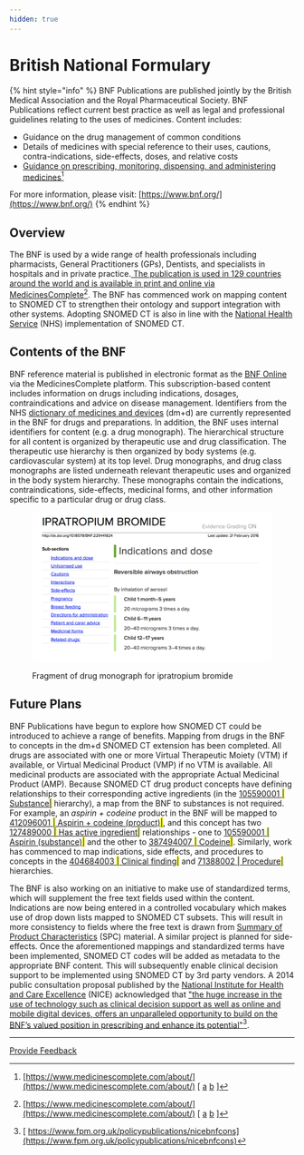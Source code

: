 ```yaml
---
hidden: true
---
```


# British National Formulary

{% hint style="info" %}
BNF Publications are published jointly by the British Medical Association and the Royal Pharmaceutical Society. BNF Publications reflect current best practice as well as legal and professional guidelines relating to the uses of medicines. Content includes:

* Guidance on the drug management of common conditions
* Details of medicines with special reference to their uses, cautions, contra-indications, side-effects, doses, and relative costs
* [Guidance on prescribing, monitoring, dispensing, and administering medicines](#user-content-fn-1)[^1]

For more information, please visit: [https://www.bnf.org/](https://www.bnf.org/)
{% endhint %}

## Overview

The BNF is used by a wide range of health professionals including pharmacists, General Practitioners (GPs), Dentists, and specialists in hospitals and in private practice.[ The publication is used in 129 countries around the world and is available in print and online via MedicinesComplete](#user-content-fn-1)[^1]. The BNF has commenced work on mapping content to SNOMED CT to strengthen their ontology and support integration with other systems. Adopting SNOMED CT is also in line with the [National Health Service](https://www.nhs.uk/) (NHS) implementation of SNOMED CT.

## Contents of the BNF

BNF reference material is published in electronic format as the [BNF Online](https://www.bnf.org/products/bnf-online/) via the MedicinesComplete platform. This subscription-based content includes information on drugs including indications, dosages, contraindications and advice on disease management. Identifiers from the NHS [dictionary of medicines and devices](http://dmd.medicines.org.uk/DesktopDefault.aspx?tabid=2) (dm+d) are currently represented in the BNF for drugs and preparations. In addition, the BNF uses internal identifiers for content (e.g. a drug monograph). The hierarchical structure for all content is organized by therapeutic use and drug classification. The therapeutic use hierarchy is then organized by body systems (e.g. cardiovascular system) at its top level. Drug monographs, and drug class monographs are listed underneath relevant therapeutic uses and organized in the body system hierarchy. These monographs contain the indications, contraindications, side-effects, medicinal forms, and other information specific to a particular drug or drug class.

<figure><img src="../../images/123897751.png" alt=""><figcaption><p> Fragment of drug monograph for ipratropium bromide</p></figcaption></figure>

## Future Plans

BNF Publications have begun to explore how SNOMED CT could be introduced to achieve a range of benefits. Mapping from drugs in the BNF to concepts in the dm+d SNOMED CT extension has been completed. All drugs are associated with one or more Virtual Therapeutic Moiety (VTM) if available, or Virtual Medicinal Product (VMP) if no VTM is available. All medicinal products are associated with the appropriate Actual Medicinal Product (AMP). Because SNOMED CT drug product concepts have defining relationships to their corresponding active ingredients (in the [105590001 <mark style="color:blue;">|</mark> Substance<mark style="color:blue;">|</mark>](http://snomed.info/id/105590001) hierarchy), a map from the BNF to substances is not required. For example, an _aspirin + codeine_ product in the BNF will be mapped to [412096001 <mark style="color:blue;">|</mark> Aspirin + codeine (product)<mark style="color:blue;">|</mark>](http://snomed.info/id/412096001), and this concept has two [127489000 <mark style="color:blue;">|</mark> Has active ingredient<mark style="color:blue;">|</mark>](http://snomed.info/id/127489000) relationships - one to [105590001 <mark style="color:blue;">|</mark> Aspirin (substance)<mark style="color:blue;">|</mark>](http://snomed.info/id/105590001) and the other to [387494007 <mark style="color:blue;">|</mark> Codeine<mark style="color:blue;">|</mark>](http://snomed.info/id/387494007). Similarly, work has commenced to map indications, side effects, and procedures to concepts in the [404684003 <mark style="color:blue;">|</mark> Clinical finding<mark style="color:blue;">|</mark>](http://snomed.info/id/404684003) and [71388002 <mark style="color:blue;">|</mark> Procedure<mark style="color:blue;">|</mark>](http://snomed.info/id/71388002) hierarchies.

The BNF is also working on an initiative to make use of standardized terms, which will supplement the free text fields used within the content. Indications are now being entered in a controlled vocabulary which makes use of drop down lists mapped to SNOMED CT subsets. This will result in more consistency to fields where the free text is drawn from [Summary of Product Characteristics](https://en.wikipedia.org/wiki/Summary_of_Product_Characteristics) (SPC) material. A similar project is planned for side-effects. Once the aforementioned mappings and standardized terms have been implemented, SNOMED CT codes will be added as metadata to the appropriate BNF content. This will subsequently enable clinical decision support to be implemented using SNOMED CT by 3rd party vendors. A 2014 public consultation proposal published by the [National Institute for Health and Care Excellence](https://www.nice.org.uk/about) (NICE) acknowledged that ["the huge increase in the use of technology such as clinical decision support as well as online and mobile digital devices, offers an unparalleled opportunity to build on the BNF’s valued position in prescribing and enhance its potential"](#user-content-fn-2)[^2].

***

[^1]: [https://www.medicinescomplete.com/about/](https://www.medicinescomplete.com/about/) \[ [a](https://confluence.ihtsdotools.org/display/WIPCDS/British+National+Formulary#FootnoteMarker1-0) [b](https://confluence.ihtsdotools.org/display/WIPCDS/British+National+Formulary#FootnoteMarker1-1) ]

[^2]: [	https://www.fpm.org.uk/policypublications/nicebnfcons](https://www.fpm.org.uk/policypublications/nicebnfcons)






<a href="https://docs.google.com/forms/d/e/1FAIpQLScTmbZIf0UEQwYDkY27EEWBkaiYkHSbR0_9DmFrMLXoQLyL7Q/viewform?usp=pp_url&entry.1767247133=CDS+Guide&entry.670899847=British%20National%20Formulary" class="button primary">Provide Feedback</a>
